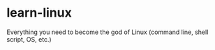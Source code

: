 # learn-linux
Everything you need to become the god of Linux (command line, shell script, OS, etc.)
